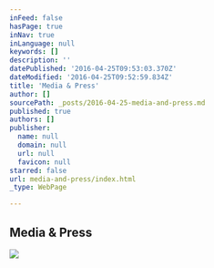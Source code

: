 ```yaml
---
inFeed: false
hasPage: true
inNav: true
inLanguage: null
keywords: []
description: ''
datePublished: '2016-04-25T09:53:03.370Z'
dateModified: '2016-04-25T09:52:59.834Z'
title: 'Media & Press'
author: []
sourcePath: _posts/2016-04-25-media-and-press.md
published: true
authors: []
publisher:
  name: null
  domain: null
  url: null
  favicon: null
starred: false
url: media-and-press/index.html
_type: WebPage

---
```

<article style=""><h1>Media &amp; Press</h1><img src="https://s3-us-west-2.amazonaws.com/the-grid-img/p/881f00a8dd5bcd62cae12aea3ce519c12555be9c.jpg" /></article>